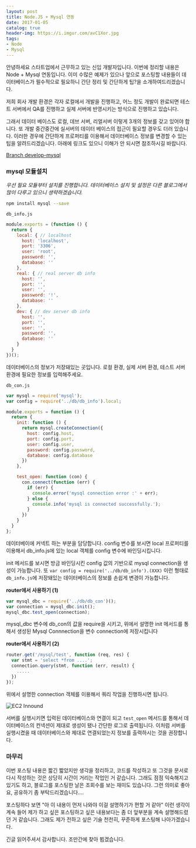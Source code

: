 ```yaml
---
layout: post
title: Node.JS + Mysql 연동
date: 2017-01-05
catalog: true
header-img: https://i.imgur.com/avC1Xor.jpg
tags:
- Node
- Mysql
---
```



안녕하세요 스타트업에서 근무하고 있는 신입 개발자입니다. 이번에 정리할 내용은 Node + Mysql 연동입니다. 이미 수많은 예제가 있으나 앞으로 포스팅할 내용들이 데이터베이스가 필수적으로 필요하니 간단 정리 및 간단하게 팁?을 소개하여드리겠습니다.

저희 회사 개발 환경은 각자 로컬에서 개발을 진행하고, 어느 정도 개발이 완료되면 테스트 서버에서 QA를 진행하고 실제 서버에 반영시키는 방식으로 진행하고 있습니다.

그래서 데이터 베이스도 로컬, 데브 서버, 리얼서버 이렇게 3개의 정보를 갖고 있어야 합니다. 또 개발 중간중간에 실서버의 데이터 베이스의 접근이 필요할 경우도 더러 있습니다. 이러한 경우에 간단하게 프로퍼티를 이용해서 데이터베이스 정보를 변경할 수 있는  팁을 알려드리겠습니다. 아래에 링크도 있으니 이해가 안 되시면 참조하시길 바랍니다.

[Branch develop-mysql](https://github.com/cheese10yun/node-yun)

### mysql 모듈설치

*우선 필요 모듈부터 설치를 진행합니다. 데이터베이스 설치 및 설정은 다른 블로그에서 많이 다루고 있으니 생략하겠습니다.*

```bash
npm install mysql --save
```

`db_info.js`

```javascript
module.exports = (function () {
  return {
    local: { // localhost
      host: 'localhost',
      port: '3306',
      user: 'root',
      password: '',
      database: ''
    },
    real: { // real server db info
      host: '',
      port: '',
      user: '',
      password: '!',
      database: ''
    },
    dev: { // dev server db info
      host: '',
      port: '',
      user: '',
      password: '',
      database: ''
    }
  }
})();
```

데이터베이스의 정보가 저장돼있는 곳입니다. 로컬 환경, 실제 서버 환경, 테스트 서버 환경에 필요한 정보를 입력해주세요.

`db_con.js`

```javascript
var mysql = require('mysql');
var config = require('../db/db_info').local;

module.exports = function () {
  return {
    init: function () {
      return mysql.createConnection({
        host: config.host,
        port: config.port,
        user: config.user,
        password: config.password,
        database: config.database
      })
    },

    test_open: function (con) {
      con.connect(function (err) {
        if (err) {
          console.error('mysql connection error :' + err);
        } else {
          console.info('mysql is connected successfully.');
        }
      })
    }
  }
};
```

데이터베이에 커넥트 하는 부분을 담당합니다. config 변수를 보시면 local 프로퍼티를 이용해서 db_info.js에 있는 local 객체를 config 변수에 바인딩시킵니다.

init 메서드를 보시면 방금 바인딩시킨 config 값의 기반으로  mysql connection을 생성이 가능합니다. 또 `var config = require('../db/db_info').(XXX)` 이런 형태로 `db_info.js`에 저장돼있는 데이터베이스의 정보를 손쉽게 변경이 가능합니다.

**router에서 사용하기 (1)**

```javascript
var mysql_dbc = require('../db/db_con')();
var connection = mysql_dbc.init();
mysql_dbc.test_open(connection);
```
mysql_dbc 변수에  db_con의 값을 require을 시키고, 위에서 설명한 init 메서드를 통해서 생성된 Mysql Connnection을 변수 connection에 저장시킵니다


**router에서 사용하기 (2)**


```javascript
router.get('/mysql/test', function (req, res) {
  var stmt = 'select *from ....';
  connection.query(stmt, function (err, result) {
    .....
  })
});
```

위에서 설명한 connection 객체를 이용해서 쿼리 작업을 진행하시면 됩니다.

![EC2 Innound](https://i.imgur.com/yloTaE9.png)

서버를 실행시키면 입력된 데이터베이스와 연결이 되고 `test_open` 메서드를 통해서 데이터베이스의 컨넥션이 제대로 생성이 됐나 간단한 로그로 출력됩니다. 이처럼 서버를 실행시켰을 때 데이터베이스와 제대로 연결되었는지 정보를 출력하시는 것을 권장합니다.


### 마무리
이번 포스팅 내용은 짧긴 짧았지만 생각을 정리하고, 코드를 작성하고 또 그것을 문서로 다시 작성하는 것은 상당히 시간이 거리는 작업인 거 같습니다.  그래도 점점 익숙해지고 있기도 하고, 블로그를 포스팅한 날은 조회수를 보는 재미도 있습니다. 그런 의미로 좋아요, 공유하기 좀 부탁드리겠습니다....

포스팅하다 보면 "아 이 내용이 먼저 나와야 이걸 설명하기가 편할 거 같아" 이런 생각이 계속 들어 제가 하고 싶은 포스팅하고 싶은 내용보다는 좀 더 앞부분을 계속 설명해드렸던 거 같습니다. 그래도 제가 전하고 싶은 기술 천천히, 꾸준하게 포스팅해 나아가겠습니다.

긴글 읽어주셔서 감사합니다. 조만간에 찾아 뵙겠습니다.
